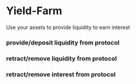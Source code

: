 # Yield-Farm
Use your assets to provide liquidity to earn interest

### provide/deposit liquidity from protocol

### retract/remove liquidity from protocol

### retract/remove interest from protocol
